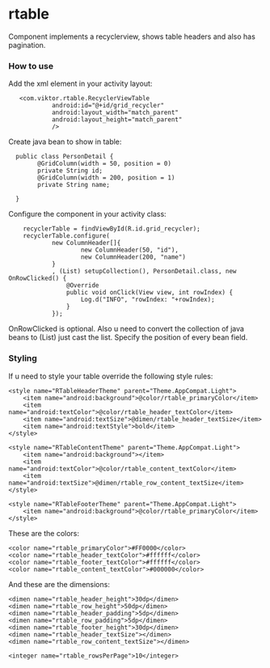 # rtable

Component implements a recyclerview, shows table headers and also has pagination.

### How to use

Add the xml element in your activity layout:

       <com.viktor.rtable.RecyclerViewTable
                android:id="@+id/grid_recycler"
                android:layout_width="match_parent"
                android:layout_height="match_parent"
                />

Create java bean to show in table:

      public class PersonDetail {
            @GridColumn(width = 50, position = 0)
            private String id;
            @GridColumn(width = 200, position = 1)
            private String name;
            
      }

Configure the component in your activity class:

        recyclerTable = findViewById(R.id.grid_recycler);
        recyclerTable.configure(
                new ColumnHeader[]{
                        new ColumnHeader(50, "id"),
                        new ColumnHeader(200, "name")
                }
                , (List) setupCollection(), PersonDetail.class, new OnRowClicked() {
                    @Override
                    public void onClick(View view, int rowIndex) {
                        Log.d("INFO", "rowIndex: "+rowIndex);
                    }
                });

OnRowClicked is optional. Also u need to convert the collection of java beans to (List) 
just cast the list. Specify the position of every bean field. 


### Styling 

If u need to style your table override the following style rules:

    <style name="RTableHeaderTheme" parent="Theme.AppCompat.Light">
        <item name="android:background">@color/rtable_primaryColor</item>
        <item name="android:textColor">@color/rtable_header_textColor</item>
        <item name="android:textSize">@dimen/rtable_header_textSize</item>
        <item name="android:textStyle">bold</item>
    </style>

    <style name="RTableContentTheme" parent="Theme.AppCompat.Light">
        <item name="android:background"></item>
        <item name="android:textColor">@color/rtable_content_textColor</item>
        <item name="android:textSize">@dimen/rtable_row_content_textSize</item>
    </style>

    <style name="RTableFooterTheme" parent="Theme.AppCompat.Light">
        <item name="android:background">@color/rtable_primaryColor</item>
    </style>

These are the colors:

    <color name="rtable_primaryColor">#FF0000</color>
    <color name="rtable_header_textColor">#ffffff</color>
    <color name="rtable_footer_textColor">#ffffff</color>
    <color name="rtable_content_textColor">#000000</color>


And these are the dimensions:

    <dimen name="rtable_header_height">30dp</dimen>
    <dimen name="rtable_row_height">50dp</dimen>
    <dimen name="rtable_header_padding">5dp</dimen>
    <dimen name="rtable_row_padding">5dp</dimen>
    <dimen name="rtable_footer_height">30dp</dimen>
    <dimen name="rtable_header_textSize"></dimen>
    <dimen name="rtable_row_content_textSize"></dimen>

    <integer name="rtable_rowsPerPage">10</integer>






